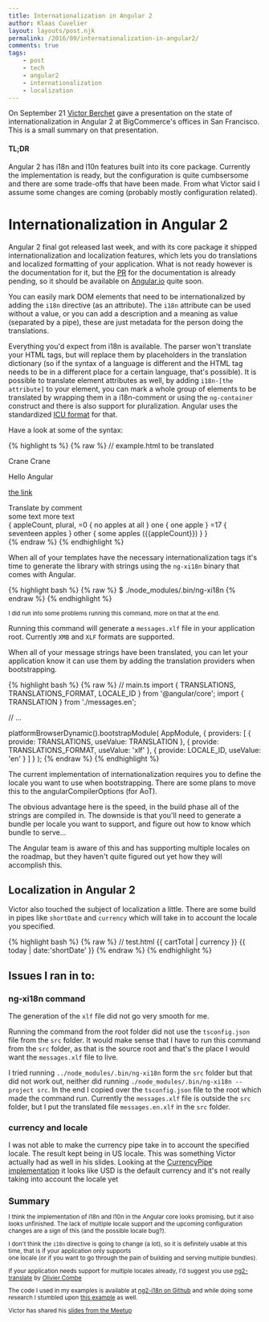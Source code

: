 ```yaml
---
title: Internationalization in Angular 2
author: Klaas Cuvelier
layout: layouts/post.njk
permalink: /2016/09/internationalization-in-angular2/
comments: true
tags:
    - post
    - tech
    - angular2
    - internationalization
    - localization
---
```


On September 21 [Victor Berchet](https://twitter.com/vberchet) gave a presentation on the state of internationalization in Angular 2 at BigCommerce's offices in San Francisco.
This is a small summary on that presentation.

#### TL;DR

Angular 2 has i18n and l10n features built into its core package. Currently the implementation is ready, but the configuration is quite cumbsersome and there are some
trade-offs that have been made. From what Victor said I assume some changes are coming (probably mostly configuration related).

# Internationalization in Angular 2

Angular 2 final got released last week, and with its core package it shipped internationalization and localization features, which lets you do translations and localized formatting
of your application.
What is not ready however is the documentation for it, but the [PR](https://github.com/angular/angular.io/pull/2340) for the documentation is already pending, so it should be available on [Angular.io](https://www.angular.io) quite soon.

You can easily mark DOM elements that need to be internationalized by adding the `i18n` directive (as an attribute).
The `i18n` attribute can be used without a value, or you can add a description and a meaning as value (separated by a pipe), these are just metadata for the person doing the translations.

Everything you'd expect from i18n is available. The parser won't translate your HTML tags, but will replace them by placeholders in the
translation dictionary (so if the syntax of a language is different and the HTML tag needs to be in a different place for a certain language, that's possible).
It is possible to translate element attributes as well, by adding `i18n-[the attribute]` to your element,
you can mark a whole group of elements to be translated by wrapping them in a i18n-comment or using the `ng-container` construct and there is also support for pluralization.
Angular uses the standardized [ICU format](http://userguide.icu-project.org/formatparse/messages) for that.

Have a look at some of the syntax:

{% highlight ts %}
{% raw %}
// example.html
<span i18n>to be translated</span>

<span i18n="some description|this is a bird">Crane</span>
<span i18n="other description|this is a machine">Crane</span>

<p>Hello <span class="some-class">Angular</span></p>

<a href="#" title="link to some website" i18n-title>the link</a>

<!-- i18n -->
<div>Translate by comment</div>
<!--/i18n-->

<ng-container i18n>
  <span>some text</span>
  <span>more text</span>
</ng-container>

<div i18n>
  { appleCount, plural,
    =0  { no apples at all }
    one { one apple }
    =17 { seventeen apples }
    other { some apples ({{appleCount}}) }
  }
</div>
{% endraw %}
{% endhighlight %}

When all of your templates have the necessary internationalization tags it's time to generate the
library with strings using the `ng-xi18n` binary that comes with Angular.

{% highlight bash %}
{% raw %}
$ ./node_modules/.bin/ng-xi18n
{% endraw %}
{% endhighlight %}

<small>I did run into some problems running this command, more on that at the end.</small>

Running this command will generate a `messages.xlf` file in your application root.
Currently `XMB` and `XLF` formats are supported.

When all of your message strings have been translated, you can let your application know it can use them by
adding the translation providers when bootstrapping.

{% highlight bash %}
{% raw %}
// main.ts
import { TRANSLATIONS, TRANSLATIONS_FORMAT, LOCALE_ID } from '@angular/core';
import { TRANSLATION } from './messages.en';

// ...

platformBrowserDynamic().bootstrapModule(
AppModule,
{
providers: [
{ provide: TRANSLATIONS, useValue: TRANSLATION },
{ provide: TRANSLATIONS_FORMAT, useValue: 'xlf' },
{ provide: LOCALE_ID, useValue: 'en' }
]
}
);
{% endraw %}
{% endhighlight %}

The current implementation of internationalization requires you to define the locale you want to use when bootstrapping.
There are some plans to move this to the angularCompilerOptions (for AoT).

The obvious advantage here is the speed, in the build phase all of the strings are compiled in.
The downside is that you'll need to generate a bundle per locale you want to support, and figure out how to know which bundle to serve...

The Angular team is aware of this and has supporting multiple locales on the roadmap, but they haven't quite figured out yet how they
will accomplish this.

## Localization in Angular 2

Victor also touched the subject of localization a little.
There are some build in pipes like `shortDate` and `currency` which will take in to account the locale you specified.

{% highlight bash %}
{% raw %}
// test.html
{{ cartTotal | currency }}
{{ today | date:'shortDate' }}
{% endraw %}
{% endhighlight %}

## Issues I ran in to:

### ng-xi18n command

The generation of the `xlf` file did not go very smooth for me.

Running the command from the root folder did not use the `tsconfig.json` file
from the `src` folder. It would make sense that I have to run this command from the `src` folder, as that is the source root and that's the place
I would want the `messages.xlf` file to live.

I tried running `../node_modules/.bin/ng-xi18n` form the `src` folder but that did not work out, neither
did running `./node_modules/.bin/ng-xi18n --project src`. In the end I copied over the `tsconfig.json` file to the root which made the command run.
Currently the `messages.xlf` file is outside the `src` folder, but I put the translated file `messages.en.xlf` in the `src` folder.

### currency and locale

I was not able to make the currency pipe take in to account the specified locale. The result kept being in US locale.
This was something Victor actually had as well in his slides.
Looking at the [CurrencyPipe implementation](https://github.com/angular/angular/blob/master/modules/@angular/common/src/pipes/number_pipe.ts)
it looks like USD is the default currency and it's not really taking into account the locale yet<small>

## Summary

I think the implementation of i18n and l10n in the Angular core looks promising, but it also looks unfinished.
The lack of multiple locale support and the upcoming configuration changes are a sign of this (and the possible locale bug?).

I don't think the `i18n` directive is going to change (a lot), so it is definitely usable at this time, that is if your application only supports  
one locale (or if you want to go through the pain of building and serving multiple bundles).

If your application needs support for multiple locales already, I'd suggest you use [ng2-translate](https://github.com/ocombe/ng2-translate) by [Olivier Combe](https://twitter.com/ocombe)

The code I used in my examples is available at [ng2-i18n on Github](https://github.com/klaascuvelier/ng2-i18n) and while doing some research I stumbled upon [this example](https://github.com/StephenFluin/i18n-sample) as well.

Victor has shared his [slides from the Meetup](https://docs.google.com/presentation/d/1xWnEa0LhHmMgNUsq4pQ-dLygw5M_dkE3-tYlcO0cPq0/edit#slide=id.g128d8fde34_1_2)

